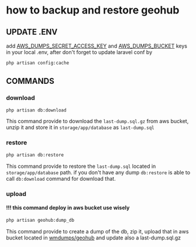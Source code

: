 # how to backup and restore geohub
## UPDATE .ENV

add [AWS_DUMPS_SECRET_ACCESS_KEY](https://gist.github.com/peppedeka/2940fef6338e6a1dfef17fcf5b8ee87b) and
 [AWS_DUMPS_BUCKET](https://gist.github.com/peppedeka/2940fef6338e6a1dfef17fcf5b8ee87b) keys
in your local .env, after don't forget to update laravel conf by 
```bash
php artisan config:cache
```

## COMMANDS
### download
```bash
php artisan db:download
```
This command provide to download the `last-dump.sql.gz` from aws bucket, unzip it and store it in `storage/app/database` as `last-dump.sql`
### restore
```bash
php artisan db:restore
```
This command provide to restore the `last-dump.sql` located in `storage/app/database` path.
if you don't have any dump `db:restore` is able to call `db:download` command for download that.

### upload
#### !!! this command deploy in aws bucket use wisely
```bash
php artisan geohub:dump_db
```
This command provide to create a dump of the db, zip it, upload that in aws bucket 
located in [wmdumps/geohub](https://s3.console.aws.amazon.com/s3/buckets/wmdumps?region=eu-central-1&prefix=geohub/&showversions=false)  and update also a last-dump.sql.gz
